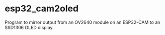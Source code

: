 # esp32_cam2oled
Program to mirror output from an OV2640 module on an ESP32-CAM to an SSD1306 OLED display.
